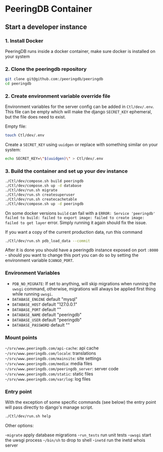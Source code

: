 
# PeeringDB Container

## Start a developer instance


### 1. Install Docker

PeeringDB runs inside a docker container, make sure docker is installed on your system

### 2. Clone the peeringdb repository

```sh
git clone git@github.com:/peeringdb/peeringdb
cd peeringdb
```

### 2. Create environment variable override file

Environment variables for the server config can be added in `Ctl/dev/.env`.
This file can be empty which will make the django `SECRET_KEY` ephemeral, but
the file does need to exist.

Empty file:

```sh
touch Ctl/dev/.env
```

Create a `SECRET_KEY` using `uuidgen` or replace with something similar on your system:

```sh
echo SECRET_KEY=\"$(uuidgen)\" > Ctl/dev/.env
```

### 3. Build the container and set up your dev instance

```sh
./Ctl/dev/compose.sh build peeringdb
./Ctl/dev/compose.sh up -d database
./Ctl/dev/run.sh migrate
./Ctl/dev/run.sh createsuperuser
./Ctl/dev/run.sh createcachetable
./Ctl/dev/compose.sh up -d peeringdb
```

On some docker versions `build` can fail with a `ERROR: Service 'peeringdb' failed to build: failed to export image: failed to create image: failed to get layer` error. Simply
running it again should fix the issue.


If you want a copy of the current production data, run this command

```sh
./Ctl/dev/run.sh pdb_load_data --commit
```

After it is done you should have a peeringdb instance exposed on port `:8000` - should you want to change
this port you can do so by setting the environment variable `DJANGO_PORT`.

### Environment Variables

- `PDB_NO_MIGRATE`: If set to anything, will skip migrations when running the `uwsgi` command, otherwise, migrations will always be applied first thing while running `uwsgi`.
- `DATABASE_ENGINE` default "mysql"
- `DATABASE_HOST` default "127.0.0.1"
- `DATABASE_PORT` default ""
- `DATABASE_NAME` default "peeringdb"
- `DATABASE_USER` default "peeringdb"
- `DATABASE_PASSWORD` default ""

### Mount points

-`/srv/www.peeringdb.com/api-cache`: api cache
-`/srv/www.peeringdb.com/locale`: translations
-`/srv/www.peeringdb.com/mainsite`: site settings
-`/srv/www.peeringdb.com/media`: media files
-`/srv/www.peeringdb.com/peeringdb_server`: server code
-`/srv/www.peeringdb.com/static`: static files
-`/srv/www.peeringdb.com/var/log`: log files

### Entry point

With the exception of some specific commands (see below) the entry point will pass directly to django's manage script.

```sh
./Ctl/dev/run.sh help
```

Other options:

-`migrate` apply database migrations
-`run_tests` run unit tests
-`uwsgi` start the uwsgi process
-`/bin/sh` to drop to shell
-`inetd` run the inetd whois server



